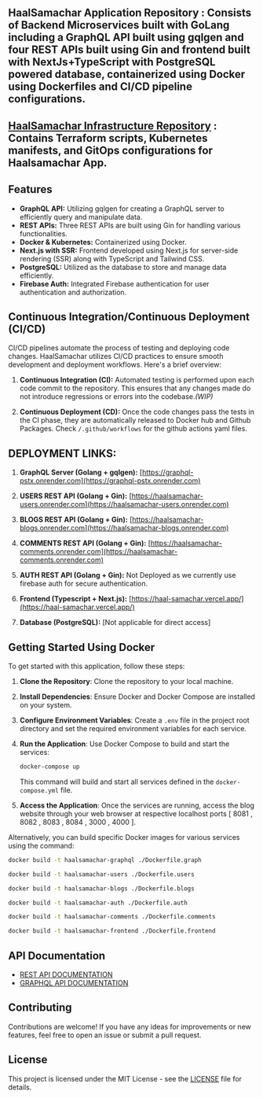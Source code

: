 ## HaalSamachar Application Repository : Consists of Backend Microservices built with GoLang including a GraphQL API built using gqlgen and four REST APIs built using Gin and frontend built with NextJs+TypeScript with PostgreSQL powered database, containerized using Docker using Dockerfiles and CI/CD pipeline configurations.

## [HaalSamachar Infrastructure Repository](https://github.com/Akash-Singh04/haalsamachar-infra) : Contains Terraform scripts, Kubernetes manifests, and GitOps configurations for Haalsamachar App.

## Features

- **GraphQL API:** Utilizing gqlgen for creating a GraphQL server to efficiently query and manipulate data.
- **REST APIs:** Three REST APIs are built using Gin for handling various functionalities.
- **Docker & Kubernetes:** Containerized using Docker.
- **Next.js with SSR:** Frontend developed using Next.js for server-side rendering (SSR) along with TypeScript and Tailwind CSS.
- **PostgreSQL:** Utilized as the database to store and manage data efficiently.
- **Firebase Auth:** Integrated Firebase authentication for user authentication and authorization.

## Continuous Integration/Continuous Deployment (CI/CD)

CI/CD pipelines automate the process of testing and deploying code changes. HaalSamachar utilizes CI/CD practices to ensure smooth development and deployment workflows. Here's a brief overview:

1. **Continuous Integration (CI):** Automated testing is performed upon each code commit to the repository. This ensures that any changes made do not introduce regressions or errors into the codebase.*(WIP)*

2. **Continuous Deployment (CD):** Once the code changes pass the tests in the CI phase, they are automatically released to Docker hub and Github Packages. Check `/.github/workflows` for the github actions yaml files.

## DEPLOYMENT LINKS:

1. **GraphQL Server (Golang + gqlgen):** [https://graphql-pstx.onrender.com](https://graphql-pstx.onrender.com)

2. **USERS REST API (Golang + Gin):** [https://haalsamachar-users.onrender.com](https://haalsamachar-users.onrender.com)

3. **BLOGS REST API (Golang + Gin):** [https://haalsamachar-blogs.onrender.com](https://haalsamachar-blogs.onrender.com)

4. **COMMENTS REST API (Golang + Gin):** [https://haalsamachar-comments.onrender.com](https://haalsamachar-comments.onrender.com)

5. **AUTH REST API (Golang + Gin):** Not Deployed as we currently use firebase auth for secure authentication.

6. **Frontend (Typescript + Next.js):** [https://haal-samachar.vercel.app/](https://haal-samachar.vercel.app/)

7. **Database (PostgreSQL):** [Not applicable for direct access]


## Getting Started Using Docker

To get started with this application, follow these steps:

1. **Clone the Repository**: Clone the repository to your local machine.
   
2. **Install Dependencies**: Ensure Docker and Docker Compose are installed on your system.

3. **Configure Environment Variables**: Create a `.env` file in the project root directory and set the required environment variables for each service.

4. **Run the Application**: Use Docker Compose to build and start the services:
   ```bash
   docker-compose up
   ```
   This command will build and start all services defined in the `docker-compose.yml` file.

5. **Access the Application**: Once the services are running, access the blog website through your web browser at respective localhost ports [ 8081 , 8082 , 8083 , 8084 , 3000 , 4000 ].

Alternatively, you can build specific Docker images for various services using the command:

```bash
docker build -t haalsamachar-graphql ./Dockerfile.graph
```
```bash
docker build -t haalsamachar-users ./Dockerfile.users
```
```bash
docker build -t haalsamachar-blogs ./Dockerfile.blogs
```
```bash
docker build -t haalsamachar-auth ./Dockerfile.auth
```
```bash
docker build -t haalsamachar-comments ./Dockerfile.comments
```
```bash
docker build -t haalsamachar-frontend ./Dockerfile.frontend
```

## API Documentation 

- [REST API DOCUMENTATION](RESTAPI)
- [GRAPHQL API DOCUMENTATION](GRAPHQL)


## Contributing

Contributions are welcome! If you have any ideas for improvements or new features, feel free to open an issue or submit a pull request.

## License

This project is licensed under the MIT License - see the [LICENSE](LICENSE) file for details.
